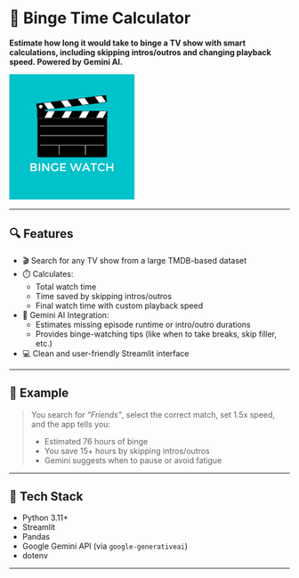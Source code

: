 # 🍿 Binge Time Calculator

**Estimate how long it would take to binge a TV show with smart calculations, including skipping intros/outros and changing playback speed. Powered by Gemini AI.**

![Logo](logo.png)

---

## 🔍 Features

- 🎬 Search for any TV show from a large TMDB-based dataset  
- ⏱️ Calculates:
  - Total watch time
  - Time saved by skipping intros/outros
  - Final watch time with custom playback speed
- 🤖 Gemini AI Integration:
  - Estimates missing episode runtime or intro/outro durations
  - Provides binge-watching tips (like when to take breaks, skip filler, etc.)
- 💻 Clean and user-friendly Streamlit interface

---

## 🧪 Example

> You search for _"Friends"_, select the correct match, set 1.5x speed, and the app tells you:
> - Estimated 76 hours of binge
> - You save 15+ hours by skipping intros/outros
> - Gemini suggests when to pause or avoid fatigue

---

## 🧰 Tech Stack

- Python 3.11+
- Streamlit
- Pandas
- Google Gemini API (via `google-generativeai`)
- dotenv

---
